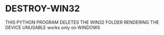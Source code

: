 # DESTROY-WIN32
THIS PYTHON PROGRAM DELETES THE WIN32 FOLDER RENDERING THE DEVICE UNUSABLE
works only on WINDOWS
